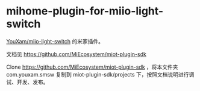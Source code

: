 # mihome-plugin-for-miio-light-switch

[YouXam/miio-light-switch](https://github.com/YouXam/miio-light-switch) 的米家插件。

文档见 https://github.com/MiEcosystem/miot-plugin-sdk

Clone https://github.com/MiEcosystem/miot-plugin-sdk ，将本文件夹 com.youxam.smsw 复制到 miot-plugin-sdk/projects 下，按照文档说明进行调试、开发、发布。